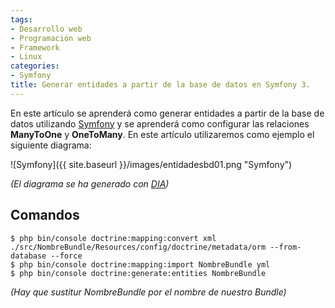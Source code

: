 ```yaml
---
tags:
- Desarrollo web
- Programación web
- Framework
- Linux
categories:
- Symfony
title: Generar entidades a partir de la base de datos en Symfony 3.
---
```

En este artículo se aprenderá como generar entidades a partir de la base de datos utilizando [Symfony](http://symfony.com/) y se aprenderá como configurar las relaciones **ManyToOne** y **OneToMany**. En este artículo utilizaremos como ejemplo el siguiente diagrama:

![Symfony]({{ site.baseurl }}/images/entidadesbd01.png "Symfony")

*(El diagrama se ha generado con [DIA](http://dia-installer.de/index.html.es))*

## Comandos

```shell
$ php bin/console doctrine:mapping:convert xml ./src/NombreBundle/Resources/config/doctrine/metadata/orm --from-database --force
$ php bin/console doctrine:mapping:import NombreBundle yml
$ php bin/console doctrine:generate:entities NombreBundle
```
*(Hay que sustitur NombreBundle por el nombre de nuestro Bundle)*
